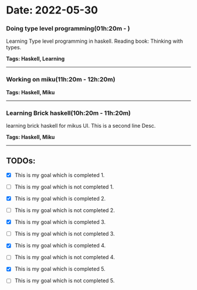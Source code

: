 # Date: 2022-05-30


### Doing type level programming(01h:20m - )

  Learning Type level programming in haskell.
  Reading book: Thinking with types.

  **Tags:  Haskell, Learning**

---


### Working on miku(11h:20m - 12h:20m)

  **Tags:  Haskell, Miku**

---


### Learning Brick haskell(10h:20m - 11h:20m)

  learning brick haskell for mikus UI.
  This is a second line Desc.

  **Tags:  Haskell, Miku**

---


## TODOs:

  - [X] This is my goal which is completed 1.

  - [ ] This is my goal which is not completed 1.

  - [X] This is my goal which is completed 2.

  - [ ] This is my goal which is not completed 2.

  - [X] This is my goal which is completed 3.

  - [ ] This is my goal which is not completed 3.

  - [X] This is my goal which is completed 4.

  - [ ] This is my goal which is not completed 4.

  - [X] This is my goal which is completed 5.

  - [ ] This is my goal which is not completed 5.


